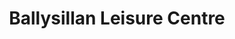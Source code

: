 ---
title: "Ballysillan Leisure Centre"
address: "Ballysillan Road, Belfast, Co. Antrim, BT14 7QP"
tel: "028 9091 8731"
county: "Antrim"
category: "Swimming Pools"
type: "Content"
lat: "054.6212510000"
lng: "-005.9739910000"
---